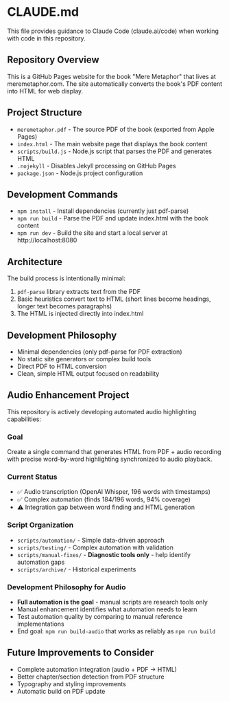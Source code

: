 # CLAUDE.md

This file provides guidance to Claude Code (claude.ai/code) when working with code in this repository.

## Repository Overview

This is a GitHub Pages website for the book "Mere Metaphor" that lives at meremetaphor.com. The site automatically converts the book's PDF content into HTML for web display.

## Project Structure

- `meremetaphor.pdf` - The source PDF of the book (exported from Apple Pages)
- `index.html` - The main website page that displays the book content
- `scripts/build.js` - Node.js script that parses the PDF and generates HTML
- `.nojekyll` - Disables Jekyll processing on GitHub Pages
- `package.json` - Node.js project configuration

## Development Commands

- `npm install` - Install dependencies (currently just pdf-parse)
- `npm run build` - Parse the PDF and update index.html with the book content
- `npm run dev` - Build the site and start a local server at http://localhost:8080

## Architecture

The build process is intentionally minimal:
1. `pdf-parse` library extracts text from the PDF
2. Basic heuristics convert text to HTML (short lines become headings, longer text becomes paragraphs)
3. The HTML is injected directly into index.html

## Development Philosophy

- Minimal dependencies (only pdf-parse for PDF extraction)
- No static site generators or complex build tools
- Direct PDF to HTML conversion
- Clean, simple HTML output focused on readability

## Audio Enhancement Project

This repository is actively developing automated audio highlighting capabilities:

### Goal
Create a single command that generates HTML from PDF + audio recording with precise word-by-word highlighting synchronized to audio playback.

### Current Status
- ✅ Audio transcription (OpenAI Whisper, 196 words with timestamps)
- ✅ Complex automation (finds 184/196 words, 94% coverage) 
- ⚠️ Integration gap between word finding and HTML generation

### Script Organization
- `scripts/automation/` - Simple data-driven approach
- `scripts/testing/` - Complex automation with validation
- `scripts/manual-fixes/` - **Diagnostic tools only** - help identify automation gaps
- `scripts/archive/` - Historical experiments

### Development Philosophy for Audio
- **Full automation is the goal** - manual scripts are research tools only
- Manual enhancement identifies what automation needs to learn
- Test automation quality by comparing to manual reference implementations
- End goal: `npm run build-audio` that works as reliably as `npm run build`

## Future Improvements to Consider

- Complete automation integration (audio + PDF → HTML)
- Better chapter/section detection from PDF structure  
- Typography and styling improvements
- Automatic build on PDF update